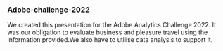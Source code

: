 ### Adobe-challenge-2022
We created this presentation for the Adobe Analytics Challenge 2022. It was our obligation to evaluate business and pleasure travel using the information provided.We also have to utilise data analysis to support it.
